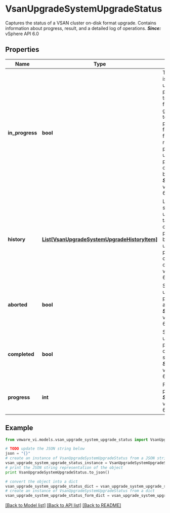 # VsanUpgradeSystemUpgradeStatus

Captures the status of a VSAN cluster on-disk format upgrade.  Contains information about progress, result, and a detailed log of operations.  ***Since:*** vSphere API 6.0 

## Properties
Name | Type | Description | Notes
------------ | ------------- | ------------- | -------------
**in_progress** | **bool** | True if there is an active upgrade process.  If true, other fields are guaranteed to be populated. If false, other fields may reflect a previous upgrade process run, or they may be unset.  ***Since:*** vSphere API 6.0  | 
**history** | [**List[VsanUpgradeSystemUpgradeHistoryItem]**](VsanUpgradeSystemUpgradeHistoryItem.md) | Log of a single upgrade task.  Lists all operations performed by the upgrade process in chronological order.  ***Since:*** vSphere API 6.0  | [optional] 
**aborted** | **bool** | Set if the upgrade process was aborted.  ***Since:*** vSphere API 6.0  | [optional] 
**completed** | **bool** | Set if the upgrade process has completed successfully.  ***Since:*** vSphere API 6.0  | [optional] 
**progress** | **int** | Progress in percent.  ***Since:*** vSphere API 6.0  | [optional] 

## Example

```python
from vmware_vi.models.vsan_upgrade_system_upgrade_status import VsanUpgradeSystemUpgradeStatus

# TODO update the JSON string below
json = "{}"
# create an instance of VsanUpgradeSystemUpgradeStatus from a JSON string
vsan_upgrade_system_upgrade_status_instance = VsanUpgradeSystemUpgradeStatus.from_json(json)
# print the JSON string representation of the object
print VsanUpgradeSystemUpgradeStatus.to_json()

# convert the object into a dict
vsan_upgrade_system_upgrade_status_dict = vsan_upgrade_system_upgrade_status_instance.to_dict()
# create an instance of VsanUpgradeSystemUpgradeStatus from a dict
vsan_upgrade_system_upgrade_status_form_dict = vsan_upgrade_system_upgrade_status.from_dict(vsan_upgrade_system_upgrade_status_dict)
```
[[Back to Model list]](../README.md#documentation-for-models) [[Back to API list]](../README.md#documentation-for-api-endpoints) [[Back to README]](../README.md)


